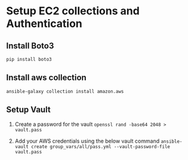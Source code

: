 # Setup EC2 collections and Authentication

## Install Boto3
``` pip install boto3 ```

## Install aws collection
``` ansible-galaxy collection install amazon.aws ```

## Setup Vault
1. Create a password for the vault
``` openssl rand -base64 2048 > vault.pass ```

2. Add your AWS credentials using the below vault command
``` ansible-vault create group_vars/all/pass.yml --vault-password-file vault.pass ```
